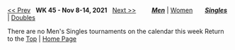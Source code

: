 <a name="top"></a>[<< Prev](men_singles_2144.md) &nbsp; **WK 45 - Nov 8-14, 2021** &nbsp; [Next >>](men_singles_2202.md) &nbsp;&nbsp;&nbsp;&nbsp;&nbsp;&nbsp;&nbsp; [***Men***](./men_singles_2145.md) &#124; [Women](./women_singles_2145.md) &nbsp;&nbsp;&nbsp;&nbsp;&nbsp; [***Singles***](./men_singles_2145.md) &#124; [Doubles](./men_doubles_2145.md)

There are no Men's Singles tournaments on the calendar this week
Return to the [Top](#top) &#124; [Home Page](../../index.md)